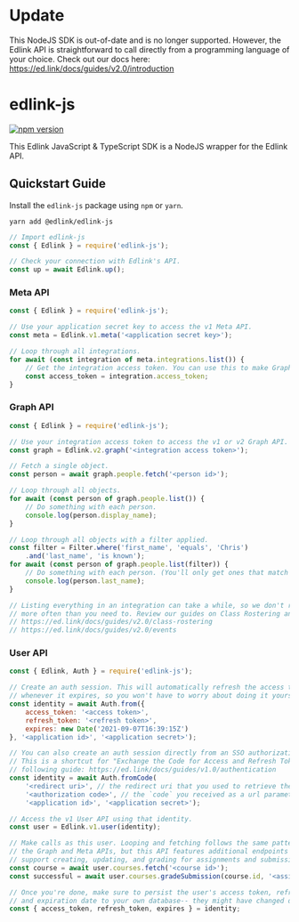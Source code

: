 # Update

This NodeJS SDK is out-of-date and is no longer supported. However, the Edlink API is
straightforward to call directly from a programming language of your choice. Check out
our docs here: https://ed.link/docs/guides/v2.0/introduction


# edlink-js
[![npm version](https://img.shields.io/npm/v/@edlink/edlink-js)](https://www.npmjs.org/package/@edlink/edlink-js)

This Edlink JavaScript & TypeScript SDK is a NodeJS wrapper for the Edlink API.

## Quickstart Guide

Install the `edlink-js` package using `npm` or `yarn`.
```shell
yarn add @edlink/edlink-js
```

```js
// Import edlink-js
const { Edlink } = require('edlink-js');

// Check your connection with Edlink's API.
const up = await Edlink.up();
```

### Meta API
```js
const { Edlink } = require('edlink-js');

// Use your application secret key to access the v1 Meta API.
const meta = Edlink.v1.meta('<application secret key>');

// Loop through all integrations.
for await (const integration of meta.integrations.list()) {
    // Get the integration access token. You can use this to make Graph API calls.
    const access_token = integration.access_token;
}
```

### Graph API
```js
const { Edlink } = require('edlink-js');

// Use your integration access token to access the v1 or v2 Graph API.
const graph = Edlink.v2.graph('<integration access token>');

// Fetch a single object.
const person = await graph.people.fetch('<person id>');

// Loop through all objects.
for await (const person of graph.people.list()) {
    // Do something with each person.
    console.log(person.display_name);
}

// Loop through all objects with a filter applied.
const filter = Filter.where('first_name', 'equals', 'Chris')
    .and('last_name', 'is known');
for await (const person of graph.people.list(filter)) {
    // Do something with each person. (You'll only get ones that match the filter.)
    console.log(person.last_name);
}

// Listing everything in an integration can take a while, so we don't recommend doing it
// more often than you need to. Review our guides on Class Rostering and Events for more info:
// https://ed.link/docs/guides/v2.0/class-rostering
// https://ed.link/docs/guides/v2.0/events
```

### User API
```js
const { Edlink, Auth } = require('edlink-js');

// Create an auth session. This will automatically refresh the access token
// whenever it expires, so you won't have to worry about doing it yourself.
const identity = await Auth.from({
    access_token: '<access token>',
    refresh_token: '<refresh token>',
    expires: new Date('2021-09-07T16:39:15Z')
}, '<application id>', '<application secret>');

// You can also create an auth session directly from an SSO authorization code.
// This is a shortcut for "Exchange the Code for Access and Refresh Tokens" in the
// following guide: https://ed.link/docs/guides/v1.0/authentication
const identity = await Auth.fromCode(
    '<redirect uri>', // the redirect uri that you used to retrieve the code
    '<authorization code>', // the `code` you received as a url parameter
    '<application id>', '<application secret>');

// Access the v1 User API using that identity.
const user = Edlink.v1.user(identity);

// Make calls as this user. Looping and fetching follows the same pattern as
// the Graph and Meta APIs, but this API features additional endpoints that
// support creating, updating, and grading for assignments and submissions.
const course = await user.courses.fetch('<course id>');
const successful = await user.courses.gradeSubmission(course.id, '<assignment id>', '<submission id>', 100);

// Once you're done, make sure to persist the user's access token, refresh token
// and expiration date to your own database-- they might have changed during this process.
const { access_token, refresh_token, expires } = identity;
```

